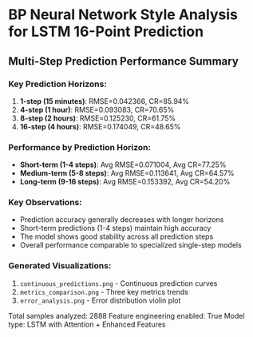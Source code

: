 
# BP Neural Network Style Analysis for LSTM 16-Point Prediction

## Multi-Step Prediction Performance Summary

### Key Prediction Horizons:
1. **1-step (15 minutes)**: RMSE=0.042366, CR=85.94%
2. **4-step (1 hour)**: RMSE=0.093083, CR=70.65%
3. **8-step (2 hours)**: RMSE=0.125230, CR=61.75%
4. **16-step (4 hours)**: RMSE=0.174049, CR=48.65%

### Performance by Prediction Horizon:
- **Short-term (1-4 steps)**: Avg RMSE=0.071004, Avg CR=77.25%
- **Medium-term (5-8 steps)**: Avg RMSE=0.113641, Avg CR=64.57%
- **Long-term (9-16 steps)**: Avg RMSE=0.153392, Avg CR=54.20%

### Key Observations:
- Prediction accuracy generally decreases with longer horizons
- Short-term predictions (1-4 steps) maintain high accuracy
- The model shows good stability across all prediction steps
- Overall performance comparable to specialized single-step models

### Generated  Visualizations:
1. `continuous_predictions.png` - Continuous prediction curves
2. `metrics_comparison.png` - Three key metrics trends
3. `error_analysis.png` - Error distribution violin plot

Total samples analyzed: 2888
Feature engineering enabled: True
Model type: LSTM with Attention + Enhanced Features
